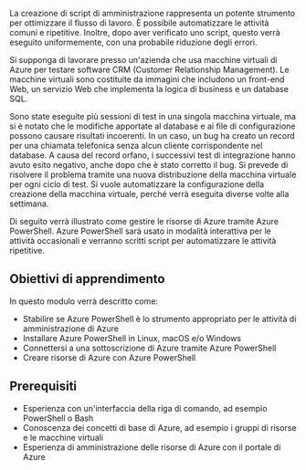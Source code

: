 La creazione di script di amministrazione rappresenta un potente strumento per ottimizzare il flusso di lavoro. È possibile automatizzare le attività comuni e ripetitive. Inoltre, dopo aver verificato uno script, questo verrà eseguito uniformemente, con una probabile riduzione degli errori.

Si supponga di lavorare presso un'azienda che usa macchine virtuali di Azure per testare software CRM (Customer Relationship Management). Le macchine virtuali sono costituite da immagini che includono un front-end Web, un servizio Web che implementa la logica di business e un database SQL.

Sono state eseguite più sessioni di test in una singola macchina virtuale, ma si è notato che le modifiche apportate al database e ai file di configurazione possono causare risultati incoerenti. In un caso, un bug ha creato un record per una chiamata telefonica senza alcun cliente corrispondente nel database. A causa del record orfano, i successivi test di integrazione hanno avuto esito negativo, anche dopo che è stato corretto il bug. Si prevede di risolvere il problema tramite una nuova distribuzione della macchina virtuale per ogni ciclo di test. Si vuole automatizzare la configurazione della creazione della macchina virtuale, perché verrà eseguita diverse volte alla settimana. 

Di seguito verrà illustrato come gestire le risorse di Azure tramite Azure PowerShell. Azure PowerShell sarà usato in modalità interattiva per le attività occasionali e verranno scritti script per automatizzare le attività ripetitive. 

## <a name="learning-objectives"></a>Obiettivi di apprendimento
In questo modulo verrà descritto come:

- Stabilire se Azure PowerShell è lo strumento appropriato per le attività di amministrazione di Azure
- Installare Azure PowerShell in Linux, macOS e/o Windows
- Connettersi a una sottoscrizione di Azure tramite Azure PowerShell
- Creare risorse di Azure con Azure PowerShell

## <a name="prerequisites"></a>Prerequisiti

- Esperienza con un'interfaccia della riga di comando, ad esempio PowerShell o Bash
- Conoscenza dei concetti di base di Azure, ad esempio i gruppi di risorse e le macchine virtuali
- Esperienza di amministrazione delle risorse di Azure con il portale di Azure
